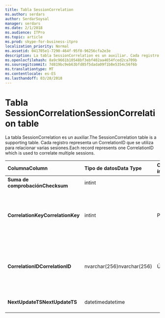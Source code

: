 ```yaml
---
title: Tabla SessionCorrelation
ms.author: serdars
author: SerdarSoysal
manager: serdars
ms.date: 2/1/2018
ms.audience: ITPro
ms.topic: article
ms.prod: skype-for-business-itpro
localization_priority: Normal
ms.assetid: 041705e1-7290-464f-95f8-96256cfa2e3e
description: La tabla SessionCorrelation es un auxiliar. Cada registro representa un CorrelationID que se utiliza para relacionar varias sesiones.
ms.openlocfilehash: 8a9c9661b10548bf3ebf402aa4654fced2ca709b
ms.sourcegitcommit: 7d819bc9eb63bfd85f5dada09f1b8e5354c56f6b
ms.translationtype: MT
ms.contentlocale: es-ES
ms.lasthandoff: 03/28/2018
---
```

# <a name="sessioncorrelation-table"></a><span data-ttu-id="d0731-104">Tabla SessionCorrelation</span><span class="sxs-lookup"><span data-stu-id="d0731-104">SessionCorrelation table</span></span>
 
<span data-ttu-id="d0731-105">La tabla SessionCorrelation es un auxiliar.</span><span class="sxs-lookup"><span data-stu-id="d0731-105">The SessionCorrelation table is a supporting table.</span></span> <span data-ttu-id="d0731-106">Cada registro representa un CorrelationID que se utiliza para relacionar varias sesiones.</span><span class="sxs-lookup"><span data-stu-id="d0731-106">Each record represents one CorrelationID which is used to correlate multiple sessions.</span></span> 
  
|<span data-ttu-id="d0731-107">**Columna**</span><span class="sxs-lookup"><span data-stu-id="d0731-107">**Column**</span></span>|<span data-ttu-id="d0731-108">**Tipo de datos**</span><span class="sxs-lookup"><span data-stu-id="d0731-108">**Data Type**</span></span>|<span data-ttu-id="d0731-109">**Clave o índice**</span><span class="sxs-lookup"><span data-stu-id="d0731-109">**Key/Index**</span></span>|<span data-ttu-id="d0731-110">**Detalles**</span><span class="sxs-lookup"><span data-stu-id="d0731-110">**Details**</span></span>|
|:-----|:-----|:-----|:-----|
|<span data-ttu-id="d0731-111">**Suma de comprobación**</span><span class="sxs-lookup"><span data-stu-id="d0731-111">**Checksum**</span></span> <br/> |<span data-ttu-id="d0731-112">int</span><span class="sxs-lookup"><span data-stu-id="d0731-112">int</span></span>  <br/> |||
|<span data-ttu-id="d0731-113">**CorrelationKey**</span><span class="sxs-lookup"><span data-stu-id="d0731-113">**CorrelationKey**</span></span> <br/> |<span data-ttu-id="d0731-114">int</span><span class="sxs-lookup"><span data-stu-id="d0731-114">int</span></span>  <br/> |<span data-ttu-id="d0731-115">Primary</span><span class="sxs-lookup"><span data-stu-id="d0731-115">Primary</span></span>  <br/> |<span data-ttu-id="d0731-116">Número único que identifica este A / V Conferencing Server.</span><span class="sxs-lookup"><span data-stu-id="d0731-116">Unique number identifying this A/V Conferencing Server.</span></span>  <br/> |
|<span data-ttu-id="d0731-117">**CorrelationID**</span><span class="sxs-lookup"><span data-stu-id="d0731-117">**CorrelationID**</span></span> <br/> |<span data-ttu-id="d0731-118">nvarchar(256)</span><span class="sxs-lookup"><span data-stu-id="d0731-118">nvarchar(256)</span></span>  <br/> |<span data-ttu-id="d0731-119">Único</span><span class="sxs-lookup"><span data-stu-id="d0731-119">Unique</span></span>  <br/> |<span data-ttu-id="d0731-120">Las sesiones que se correlacionan tendrán el mismo identificador de correlación.</span><span class="sxs-lookup"><span data-stu-id="d0731-120">Sessions that are correlated will have the same correlation ID.</span></span>  <br/> |
|<span data-ttu-id="d0731-121">**NextUpdateTS**</span><span class="sxs-lookup"><span data-stu-id="d0731-121">**NextUpdateTS**</span></span> <br/> |<span data-ttu-id="d0731-122">datetime</span><span class="sxs-lookup"><span data-stu-id="d0731-122">datetime</span></span>  <br/> | <br/> |<span data-ttu-id="d0731-123">Sólo para uso interno.</span><span class="sxs-lookup"><span data-stu-id="d0731-123">For internal use only.</span></span>  <br/> |
   

